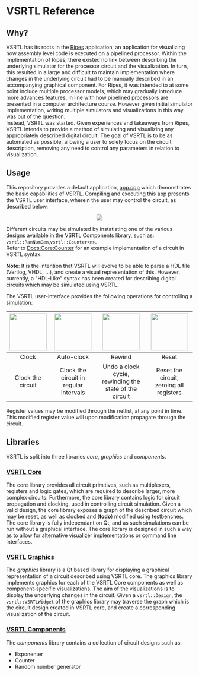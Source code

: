 # VSRTL Reference
## Why?
VSRTL has its roots in the [Ripes](https://github.com/mortbopet/Ripes) application, an application for visualizing how assembly level code is executed on a pipelined processor. Within the implementation of Ripes, there existed no link between describing the underlying simulator for the processor circuit and the visualization. In turn, this resulted in a large and difficult to maintain implementation where changes in the underlying circuit had to be manually described in an accompanying graphical component. For Ripes, it was intended to at some point include multiple processor models, which may gradually introduce more advances features, in line with how pipelined processors are presented in a computer architecture course. However given initial simulator implementation, writing multiple simulators and visualizations in this way was out of the question.  
Instead, VSRTL was started. Given experiences and takeaways from Ripes, VSRTL intends to provide a method of simulating and visualizing any appropriately described digital circuit. The goal of VSRTL is to be as automated as possible, allowing a user to solely focus on the circuit description, removing any need to control any parameters in relation to visualization.  


## Usage
This repository provides a default application, [app.cpp](https://github.com/mortbopet/VSRTL/blob/master/app.cpp) which demonstrates the basic capabilities of VSRTL. Compiling and executing this app presents the VSRTL user interface, wherein the user may control the circuit, as described below.
<p align="center">
    <img src="https://raw.githubusercontent.com/mortbopet/VSRTL/master/resources/UI.png"/> 
</p>

Different circuits may be simulated by instatiating one of the various designs available in the VSRTL Components library, such as: `vsrtl::RanNumGen`,`vsrtl::Counter<n>`.  
Refer to [Docs:Core:Counter](https://github.com/mortbopet/VSRTL/blob/master/docs/core.md#example-counter) for an example implementation of a circuit in VSRTL syntax.

**Note**: It is the intention that VSRTL will evolve to be able to parse a HDL file (Verilog, VHDL, ...), and create a visual representation of this. However, currently, a "HDL-Like" syntax has been created for describing digital circuits which may be simulated using VSRTL.

The VSRTL user-interface provides the following operations for controlling a simulation:

| <img src="https://raw.githubusercontent.com/mortbopet/VSRTL/master/graphics/resources/step.svg?sanitize=true" width="100pt"/> | <img src="https://raw.githubusercontent.com/mortbopet/VSRTL/master/graphics/resources/step-clock.svg?sanitize=true" width="100pt"/> | <img src="https://raw.githubusercontent.com/mortbopet/VSRTL/master/graphics/resources/rewind.svg?sanitize=true" width="100pt"/> | <img src="https://raw.githubusercontent.com/mortbopet/VSRTL/master/graphics/resources/reset.svg?sanitize=true" width="100pt"/>|
|:-:|:-:|:-:|:-:|
|Clock|Auto-clock|Rewind|Reset|
|Clock the circuit| Clock the circuit in regular intervals | Undo a clock cycle, rewinding the state of the circuit | Reset the circuit, zeroing all registers|

Register values may be modified through the netlist, at any point in time. This modified register value will upon modification propagate through the circuit.

## Libraries
VSRTL is split into three libraries *core*, *graphics* and *components*.

### [VSRTL Core](core.md#top)
The core library provides all circuit primitives, such as multiplexers, registers and logic gates, which are required to describe larger, more complex circuits.
Furthermore, the core library contains logic for circuit propagation and clocking, used in controlling circuit simulation. Given a valid design, the core library exposes a graph of the described circuit which may be reset, as well as clocked and (**todo**) modified using testbenches.
The core library is fully independant on Qt, and as such simulations can be run without a graphical interface. The core library is designed in such a way as to allow for alternative visualizer implementations or command line interfaces.

### [VSRTL Graphics](graphics.md#top)
The *graphics* library is a Qt based library for displaying a graphical representation of a circuit described using VSRTL core. The graphics library implements graphics for each of the VSRTL Core components as well as component-specific visualizations. The aim of the visualizations is to display the underlying changes in the circuit.
Given a `vsrtl::Design`, the `vsrtl::VSRTLWidget` of the graphics library may traverse the graph which is the circuit design created in VSRTL core, and create a corresponding visualization of the circuit.

### [VSRTL Components](components.md#top)
The *components* library contains a collection of circuit designs such as:
- Exponenter
- Counter
- Random number generator
